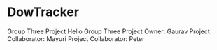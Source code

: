 # DowTracker
Group Three Project
Hello Group Three 
Project Owner: Gaurav
Project Collaborator: Mayuri
Project Collaborator: Peter
